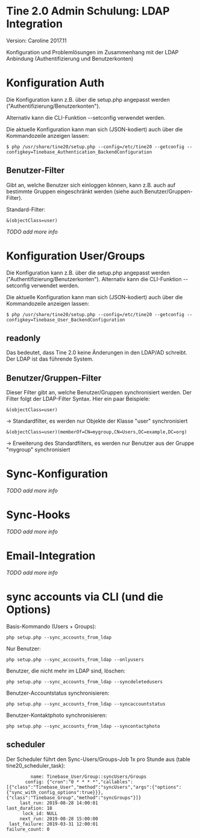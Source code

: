 Tine 2.0 Admin Schulung: LDAP Integration
=================

Version: Caroline 2017.11

Konfiguration und Problemlösungen im Zusammenhang mit der LDAP Anbindung (Authentifizierung und Benutzerkonten)

# Konfiguration Auth

Die Konfiguration kann z.B. über die setup.php angepasst werden ("Authentifizierung/Benutzerkonten").

Alternativ kann die CLI-Funktion --setconfig verwendet werden.

Die aktuelle Konfiguration kann man sich (JSON-kodiert) auch über die Kommandozeile anzeigen lassen:

    $ php /usr/share/tine20/setup.php --config=/etc/tine20 --getconfig -- configkey=Tinebase_Authentication_BackendConfiguration

## Benutzer-Filter

Gibt an, welche Benutzer sich einloggen können, kann z.B. auch auf bestimmte Gruppen eingeschränkt werden (siehe auch Benutzer/Gruppen-Filter).

Standard-Filter:

    &(objectClass=user)

_TODO add more info_

# Konfiguration User/Groups

Die Konfiguration kann z.B. über die setup.php angepasst werden ("Authentifizierung/Benutzerkonten").
Alternativ kann die CLI-Funktion --setconfig verwendet werden.

Die aktuelle Konfiguration kann man sich (JSON-kodiert) auch über die Kommandozeile anzeigen lassen:

    $ php /usr/share/tine20/setup.php --config=/etc/tine20 --getconfig -- configkey=Tinebase_User_BackendConfiguration
    
## readonly

Das bedeutet, dass Tine 2.0 keine Änderungen in den LDAP/AD schreibt. Der LDAP ist das führende System.

## Benutzer/Gruppen-Filter

Dieser Filter gibt an, welche Benutzer/Gruppen synchronisiert werden. Der Filter folgt der LDAP-Filter Syntax.
Hier ein paar Beispiele:

    &(objectClass=user)
    
-> Standardfilter, es werden nur Objekte der Klasse "user" synchronisiert 

    &(objectClass=user)(memberOf=CN=mygroup,CN=Users,DC=example,DC=org)
    
-> Erweiterung des Standardfilters, es werden nur Benutzer aus der Gruppe "mygroup" synchronisiert

# Sync-Konfiguration

_TODO add more info_

# Sync-Hooks

_TODO add more info_

# Email-Integration

_TODO add more info_

# sync accounts via CLI (und die Options)

Basis-Kommando (Users + Groups):

    php setup.php --sync_accounts_from_ldap

Nur Benutzer:

    php setup.php --sync_accounts_from_ldap --onlyusers

Benutzer, die nicht mehr im LDAP sind, löschen:

    php setup.php --sync_accounts_from_ldap --syncdeletedusers

Benutzer-Accountstatus synchronisieren:

    php setup.php --sync_accounts_from_ldap --syncaccountstatus

Benutzer-Kontaktphoto synchronisieren:

    php setup.php --sync_accounts_from_ldap --syncontactphoto

## scheduler

Der Scheduler führt den Sync-Users/Groups-Job 1x pro Stunde aus (table tine20_scheduler_task):

             name: Tinebase_User/Group::syncUsers/Groups
           config: {"cron":"0 * * * *","callables":[{"class":"Tinebase_User","method":"syncUsers","args":{"options":{"sync_with_config_options":true}}},{"class":"Tinebase_Group","method":"syncGroups"}]}
         last_run: 2019-08-28 14:00:01
    last_duration: 18
          lock_id: NULL
         next_run: 2019-08-28 15:00:00
     last_failure: 2019-03-31 12:00:01
    failure_count: 0
